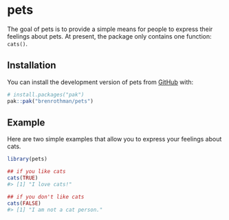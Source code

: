 
<!-- README.md is generated from README.Rmd. Please edit that file -->

# pets

<!-- badges: start -->

<!-- badges: end -->

The goal of pets is to provide a simple means for people to express
their feelings about pets. At present, the package only contains one
function: `cats()`.

## Installation

You can install the development version of pets from
[GitHub](https://github.com/) with:

``` r
# install.packages("pak")
pak::pak("brenrothman/pets")
```

## Example

Here are two simple examples that allow you to express your feelings
about cats.

``` r
library(pets)

## if you like cats
cats(TRUE)
#> [1] "I love cats!"

## if you don't like cats
cats(FALSE)
#> [1] "I am not a cat person."
```
